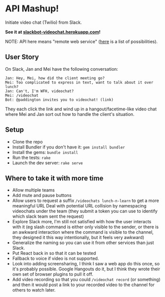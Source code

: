 API Mashup!
===========

Initiate video chat (Twilio) from Slack.

**See it at [slackbot-videochat.herokuapp.com](https://slackbot-videochat.herokuapp.com/)!**

NOTE: API here means "remote web service"
([here](list-of-apis.txt) is a list of possibilities).


User Story
----------

On Slack, Jan and Mei have the following conversation:

```
Jan: Hey, Mei, how did the client meeting go?
Mei: Too complicated to express in text, want to talk about it over lunch?
Jan: Can't, I'm WFH, videochat?
Mei: /videochat
Bot: @paddington invites you to videochat! (link)
```

They each click the link and wind up in a hangout/facetime-like video chat
where Mei and Jan sort out how to handle the client's situation.


Setup
-----

* Clone the repo
* Install Bundler if you don't have it: `gem install bundler`
* Install the gems: `bundle install`
* Run the tests: `rake`
* Launch the dev server: `rake serve`


Where to take it with more time
-------------------------------

* Allow multiple teams
* Add mute and pause buttons
* Allow users to request a suffix `/videochats lunch-n-learn` to get a more meaningful URL
  Deal with potential URL collision by namespacing videochats under the team
  (they submit a token you can use to identify which slack team sent the request)
* Explore Slack more, I'm still not satisfied with how the user interacts with it
  (eg slash command is either only visible to the sender, or there is an awkward interaction
  where the command is visible to the channel, they designed it this way intentionally,
  but it feels very awkward)
* Generalize the naming so you can use it from other services than just Slack.
* Put React back in so that it can be tested
* Fallback to voice if video is not supported.
* Look into adding screensharing, I think I saw a web app do this once, so it's probably possible.
  Google Hangouts do it, but I think they wrote their own set of browser plugins to pull it off.
* Add video recording so that you could `/videochat record` (or something) and then
  it would post a link to your recorded video to the channel for others to watch later.
